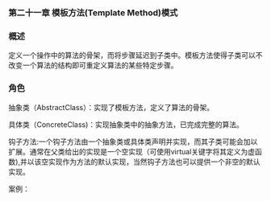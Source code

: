 ### 第二十一章 模板方法\(Template Method\)模式

### 概述

定义一个操作中的算法的骨架，而将步骤延迟到子类中。模板方法使得子类可以不改变一个算法的结构即可重定义算法的某些特定步骤。

### 角色

抽象类（AbstractClass）：实现了模板方法，定义了算法的骨架。

具体类（ConcreteClass\)：实现抽象类中的抽象方法，已完成完整的算法。

钩子方法:一个钩子方法由一个抽象类或具体类声明并实现，而其子类可能会加以扩展。通常在父类给出的实现是一个空实现（可使用virtual关键字将其定义为虚函数\),并以该空实现作为方法的默认实现，当然钩子方法也可以提供一个非空的默认实现。

案例：



